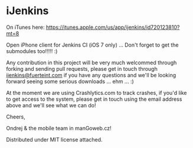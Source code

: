 iJenkins
========

On iTunes here:
https://itunes.apple.com/us/app/ijenkins/id720123810?mt=8


Open iPhone client for Jenkins CI (iOS 7 only) ... Don't forget to get the submodules too!!!!! :)

Any contribution in this project will be very much welcommed through forking and sending pull requests, please get in touch through ijenkins@fuerteint.com if you have any questions and we'll be looking forward seeing some serious downloads ... ehm ... :)

At the moment we are using Crashlytics.com to track crashes, if you'd like to get access to the system, please get in touch using the email address above and we'll see what we can do!

Cheers,

Ondrej & the mobile team in manGoweb.cz!


Distributed under MIT license attached.


